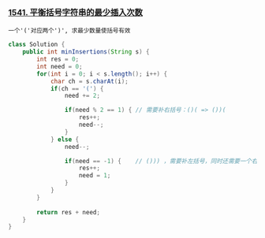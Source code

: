 ### [1541. 平衡括号字符串的最少插入次数](https://leetcode.cn/problems/minimum-insertions-to-balance-a-parentheses-string/)

```
一个'('对应两个')', 求最少数量使括号有效
```

```java
class Solution {
    public int minInsertions(String s) {
        int res = 0;
        int need = 0;
        for(int i = 0; i < s.length(); i++) {
            char ch = s.charAt(i);
            if(ch == '(') {
                need += 2;

                if(need % 2 == 1) { // 需要补右括号：()( => ())(
                    res++;
                    need--;
                }
            } else {  
                need--;

                if(need == -1) {    // ())) ，需要补左括号，同时还需要一个右括号
                    res++;
                    need = 1;
                }
            }
        }
        
        return res + need;
    }
}
```

